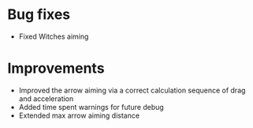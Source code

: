 # Bug fixes
* Fixed Witches aiming
# Improvements
* Improved the arrow aiming via a correct calculation sequence of drag and acceleration
* Added time spent warnings for future debug
* Extended max arrow aiming distance
